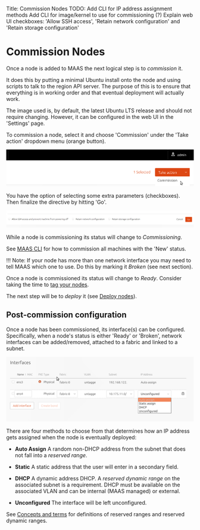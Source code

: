 Title: Commission Nodes
TODO:  Add CLI for IP address assignment methods
       Add CLI for image/kernel to use for commissioning (?)
       Explain web UI checkboxes: 'Allow SSH access', 'Retain network configuration' and 'Retain storage configuration'


# Commission Nodes

Once a node is added to MAAS the next logical step is to *commission* it.

It does this by putting a minimal Ubuntu install onto the node and using scripts
to talk to the region API server. The purpose of this is to ensure that
everything is in working order and that eventual deployment will actually work.

The image used is, by default, the latest Ubuntu LTS release and should not
require changing. However, it can be configured in the web UI in the 'Settings'
page.

To commission a node, select it and choose 'Commission' under the 'Take action'
dropdown menu (orange button).

![commission](../media/installconfig-commission-nodes__commission.png)

You have the option of selecting some extra parameters (checkboxes). Then
finalize the directive by hitting 'Go'.

![commission go](../media/installconfig-commission-nodes__commission-go.png)

While a node is commissioning its status will change to *Commissioning*. 

See [MAAS CLI](manage-cli-common.md#commission-all-machines) for how to
commission all machines with the 'New' status.

!!! Note: If your node has more than one network interface you may need to tell
MAAS which one to use. Do this by marking it *Broken* (see next section).

Once a node is commissioned its status will change to *Ready*. Consider taking
the time to [tag your nodes](installconfig-tags.md).

The next step will be to *deploy* it (see
[Deploy nodes](installconfig-deploy-nodes.md)).



## Post-commission configuration

Once a node has been commissioned, its interface(s) can be configured.
Specifically, when a node's status is either 'Ready' or 'Broken', network
interfaces can be added/removed, attached to a fabric and linked to a subnet. 

![node interface](../media/node-interface-ip.png)

There are four methods to choose from that determines how an IP address gets
assigned when the node is eventually deployed:

- **Auto Assign** A random non-DHCP address from the subnet that does not fall
  into a *reserved range*.

- **Static** A static address that the user will enter in a secondary field.

- **DHCP** A dynamic address DHCP. A *reserved dynamic range* on the associated
  subnet is a requirement. DHCP must be available on the associated VLAN and can
  be internal (MAAS managed) or external.

- **Unconfigured** The interface will be left unconfigured.

See [Concepts and terms](intro-concepts.md#ip-ranges) for definitions of
reserved ranges and reserved dynamic ranges.
